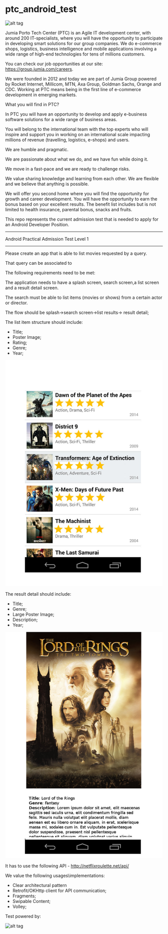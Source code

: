 # ptc_android_test

![alt tag](https://www.portotechcenter.pt/wp-content/uploads/2016/07/PTC-jumia-e1468505520464.jpg)

Jumia Porto Tech Center (PTC) is an Agile IT development center, with around 200 IT-specialists, 
where you will have the opportunity to participate in developing smart solutions for our group companies. 
We do e-commerce shops, logistics, business intelligence and mobile applications involving a wide range of high-end technologies for tens of millions customers.  

You can check our job opportunities at our site: https://group.jumia.com/careers.  

We were founded in 2012 and today we are part of Jumia Group powered by Rocket Internet, Millicom, MTN, Axa Group, 
Goldman Sachs, Orange and CDC.   Working at PTC means being in the first line of e-commerce development in emerging markets.  

What you will find in PTC?  

In PTC you will have an opportunity to develop and apply e-business software solutions for a wide range of business areas. 

You will belong to the international team with the top experts who will inspire and support you in working on an international scale impacting millions of revenue (travelling, logistics, e-shops) and users. 

We are humble and pragmatic. 

We are passionate about what we do, and we have fun while doing it. 

We move in a fast-pace and we are ready to challenge risks. 

We value sharing knowledge and learning from each other. We are flexible and we believe that anything is possible. 

We will offer you second home where you will find the opportunity for growth and career development.
You will have the opportunity to earn the bonus based on your excellent results. 
The benefit list includes but is not limited to health insurance, parental bonus, snacks and fruits.

This repo represents the current admission test that is needed to apply for an Android Developer Position.

***************************************************************************************************************
Android Practical Admission Test Level 1
***************************************************************************************************************


Please create an app that is able to list movies requested by a query. 

That query can be associated to 

The following requirements need to be met:

The application needs to have a splash screen, search screen,a list screen and a result detail screen.

The search must be able to list items (movies or shows) from a certain actor or director.

The flow should be splash->search screen->list results-> result detail;

The list item structure should include:

- Title;
- Poster Image;
- Rating;
- Genre;
- Year;

![Screenshot](app/src/main/res/drawables/screen_1.jpg)

The result detail should include:

- Title;
- Genre;
- Large Poster Image;
- Description;
- Year;

![Screenshot](app/src/main/res/drawables/screen_2.jpg)

It has to use the following API - http://netflixroulette.net/api/

We value the following usages\implementations:

- Clear architectural pattern
- Retrofit/OKHttp client for API communication;
- Fragments;
- Swipable Content;
- Volley;

Test powered by:


![alt tag](http://www.theallstate.org/media/2015/04/flix-roulette.jpg)

